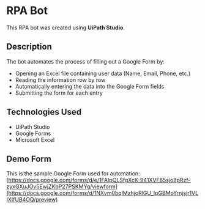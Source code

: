 # RPA Bot

This RPA bot was created using **UiPath Studio**.

## Description

The bot automates the process of filling out a Google Form by:

- Opening an Excel file containing user data (Name, Email, Phone, etc.)
- Reading the information row by row
- Automatically entering the data into the Google Form fields
- Submitting the form for each entry

## Technologies Used

- UiPath Studio
- Google Forms
- Microsoft Excel

## Demo Form
This is the sample Google Form used for automation:  
[https://docs.google.com/forms/d/e/1FAIpQLSfgXcK-941XVF85sjo8pRzf-zyxGXuJOv5EwjZKbP27PSKMYg/viewform](https://docs.google.com/forms/d/1NXvm0bqlMzhjoRlGU_IpGBMoYrnjsjr1VLIXIfUB4OQ/preview)
